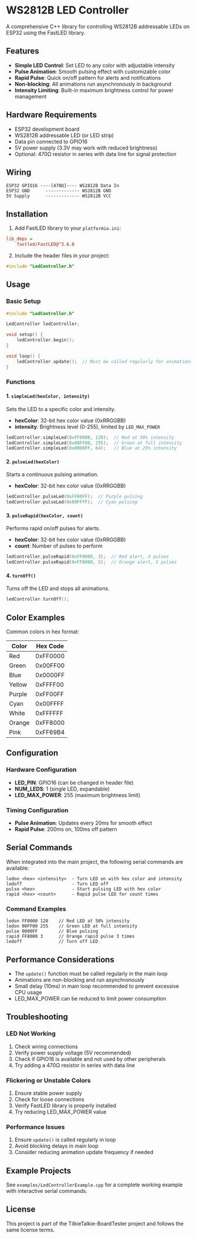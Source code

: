 # WS2812B LED Controller

A comprehensive C++ library for controlling WS2812B addressable LEDs on ESP32 using the FastLED library.

## Features

- **Simple LED Control**: Set LED to any color with adjustable intensity
- **Pulse Animation**: Smooth pulsing effect with customizable color
- **Rapid Pulse**: Quick on/off pattern for alerts and notifications
- **Non-blocking**: All animations run asynchronously in background
- **Intensity Limiting**: Built-in maximum brightness control for power management

## Hardware Requirements

- ESP32 development board
- WS2812B addressable LED (or LED strip)
- Data pin connected to GPIO16
- 5V power supply (3.3V may work with reduced brightness)
- Optional: 470Ω resistor in series with data line for signal protection

## Wiring

```
ESP32 GPIO16 ----[470Ω]---- WS2812B Data In
ESP32 GND      ------------- WS2812B GND
5V Supply      ------------- WS2812B VCC
```

## Installation

1. Add FastLED library to your `platformio.ini`:
```ini
lib_deps = 
    fastled/FastLED@^3.6.0
```

2. Include the header files in your project:
```cpp
#include "LedController.h"
```

## Usage

### Basic Setup

```cpp
#include "LedController.h"

LedController ledController;

void setup() {
    ledController.begin();
}

void loop() {
    ledController.update();  // Must be called regularly for animations
}
```

### Functions

#### 1. `simpleLed(hexColor, intensity)`
Sets the LED to a specific color and intensity.

- **hexColor**: 32-bit hex color value (0xRRGGBB)
- **intensity**: Brightness level (0-255), limited by `LED_MAX_POWER`

```cpp
ledController.simpleLed(0xFF0000, 128);  // Red at 50% intensity
ledController.simpleLed(0x00FF00, 255);  // Green at full intensity
ledController.simpleLed(0x0000FF, 64);   // Blue at 25% intensity
```

#### 2. `pulseLed(hexColor)`
Starts a continuous pulsing animation.

- **hexColor**: 32-bit hex color value (0xRRGGBB)

```cpp
ledController.pulseLed(0xFF00FF);  // Purple pulsing
ledController.pulseLed(0x00FFFF);  // Cyan pulsing
```

#### 3. `pulseRapid(hexColor, count)`
Performs rapid on/off pulses for alerts.

- **hexColor**: 32-bit hex color value (0xRRGGBB)
- **count**: Number of pulses to perform

```cpp
ledController.pulseRapid(0xFF0000, 3);  // Red alert, 3 pulses
ledController.pulseRapid(0xFF8000, 5);  // Orange alert, 5 pulses
```

#### 4. `turnOff()`
Turns off the LED and stops all animations.

```cpp
ledController.turnOff();
```

## Color Examples

Common colors in hex format:

| Color   | Hex Code |
|---------|----------|
| Red     | 0xFF0000 |
| Green   | 0x00FF00 |
| Blue    | 0x0000FF |
| Yellow  | 0xFFFF00 |
| Purple  | 0xFF00FF |
| Cyan    | 0x00FFFF |
| White   | 0xFFFFFF |
| Orange  | 0xFF8000 |
| Pink    | 0xFF69B4 |

## Configuration

### Hardware Configuration
- **LED_PIN**: GPIO16 (can be changed in header file)
- **NUM_LEDS**: 1 (single LED, expandable)
- **LED_MAX_POWER**: 255 (maximum brightness limit)

### Timing Configuration
- **Pulse Animation**: Updates every 20ms for smooth effect
- **Rapid Pulse**: 200ms on, 100ms off pattern

## Serial Commands

When integrated into the main project, the following serial commands are available:

```
ledon <hex> <intensity>  - Turn LED on with hex color and intensity
ledoff                   - Turn LED off  
pulse <hex>              - Start pulsing LED with hex color
rapid <hex> <count>      - Rapid pulse LED for count times
```

### Command Examples

```
ledon FF0000 128    // Red LED at 50% intensity
ledon 00FF00 255    // Green LED at full intensity
pulse 0000FF        // Blue pulsing
rapid FF8000 3      // Orange rapid pulse 3 times
ledoff              // Turn off LED
```

## Performance Considerations

- The `update()` function must be called regularly in the main loop
- Animations are non-blocking and run asynchronously
- Small delay (10ms) in main loop recommended to prevent excessive CPU usage
- LED_MAX_POWER can be reduced to limit power consumption

## Troubleshooting

### LED Not Working
1. Check wiring connections
2. Verify power supply voltage (5V recommended)
3. Check if GPIO16 is available and not used by other peripherals
4. Try adding a 470Ω resistor in series with data line

### Flickering or Unstable Colors
1. Ensure stable power supply
2. Check for loose connections
3. Verify FastLED library is properly installed
4. Try reducing LED_MAX_POWER value

### Performance Issues
1. Ensure `update()` is called regularly in loop
2. Avoid blocking delays in main loop
3. Consider reducing animation update frequency if needed

## Example Projects

See `examples/LedControllerExample.cpp` for a complete working example with interactive serial commands.

## License

This project is part of the TilkieTalkie-BoardTester project and follows the same license terms.
